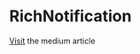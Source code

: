 # RichNotification

[Visit](https://debashishdas3100.medium.com/save-push-notifications-to-coredata-userdefaults-ios-swift-5-ea074390b57) the medium article
